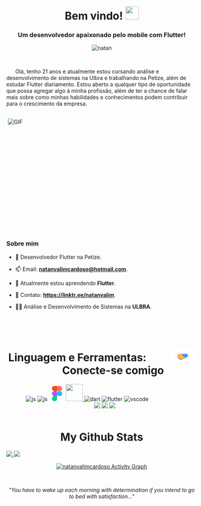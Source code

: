 <h1 align="center">Bem vindo! <img src="https://raw.githubusercontent.com/kaueMarques/kaueMarques/master/hi.gif" width="35px" height="35px"></h1>

<h3 align="center"> Um desenvolvedor apaixonado pelo mobile com Flutter! </h3>
<p align="center"> <img src="https://komarev.com/ghpvc/?username=natanvalimcardoso&label=Profile%20views&color=0e75b6&style=flat" alt="natan" /> </p>

<br/>

&nbsp;&nbsp;&nbsp;&nbsp;&nbsp; Olá, tenho 21 anos e atualmente estou cursando análise e desenvolvimento de sistemas na Ulbra e trabalhando na Petize, além de estudar Flutter diariamento. Estou aberto a qualquer tipo de oportunidade que possa agregar algo à minha profissão, além de ter a chance de falar mais sobre como minhas habilidades e conhecimentos podem contribuir para o crescimento da empresa.


<br/>
  <img align="right" alt="GIF" src="https://github.com/abhisheknaiidu/abhisheknaiidu/blob/master/code.gif?raw=true" width="500" height="320" />
  
   <h3> Sobre mim </h3>

- 💬 Desenvolvedor Flutter na Petize.

- 📫 Email: **natanvalimcardoso@hotmail.com**.

- 🔭 Atualmente estou aprendendo **Flutter**.

- 🌳 Contato: **https://linktr.ee/natanvalim**.

- 👨‍🎓 Análise e Desenvolvimento de Sistemas na **ULBRA**.

<br/>
<br/>
<br/>

<h1 align="center"> Linguagem e Ferramentas:&nbsp;&nbsp;&nbsp;&nbsp;&nbsp;&nbsp;&nbsp;&nbsp; <img src="https://github.com/macagua/macagua/blob/master/assets/img/icons/handshake.gif" height="32px" alt="Connect with me" /> &nbsp;&nbsp;&nbsp;&nbsp;&nbsp;&nbsp;&nbsp;&nbsp; Conecte-se comigo</h1>

<div>
  &nbsp;&nbsp;&nbsp;&nbsp;&nbsp;&nbsp;&nbsp;&nbsp;&nbsp;&nbsp;&nbsp;&nbsp;
  <img src="https://cdn.jsdelivr.net/gh/devicons/devicon/icons/java/java-original.svg" alt="js" width="40" height="40" />
 <img src="https://cdn.jsdelivr.net/gh/devicons/devicon/icons/javascript/javascript-original.svg" alt="js" width="40" height="40"/>
<img src="https://raw.githubusercontent.com/devicons/devicon/master/icons/figma/figma-original.svg" alt="javascript" width="40" height="40"/>
<a href="https://git-scm.com/" target="_blank"> <img src="https://img.icons8.com/color/48/000000/git.png" width="45" height="45"/> </a>
<img src="https://cdn.jsdelivr.net/gh/devicons/devicon/icons/dart/dart-original.svg" alt="dart" width="40" height="40"/>
<img src="https://cdn.jsdelivr.net/gh/devicons/devicon/icons/flutter/flutter-original.svg" alt="flutter" width="40" height="40"/>
<img src="https://cdn.jsdelivr.net/gh/devicons/devicon/icons/vscode/vscode-original.svg" alt="vscode" width="40" height="40"/> 
&nbsp;&nbsp;&nbsp;&nbsp;&nbsp;&nbsp;&nbsp;&nbsp;&nbsp;&nbsp;&nbsp;&nbsp;&nbsp;&nbsp;&nbsp;&nbsp;&nbsp;&nbsp;&nbsp;&nbsp;&nbsp;&nbsp;&nbsp;&nbsp;&nbsp;&nbsp;&nbsp;&nbsp;&nbsp;&nbsp;&nbsp;&nbsp;&nbsp;&nbsp;&nbsp;&nbsp;&nbsp;&nbsp;&nbsp;&nbsp;&nbsp;&nbsp;&nbsp;&nbsp;&nbsp;&nbsp;&nbsp;&nbsp;&nbsp;&nbsp;&nbsp;&nbsp;&nbsp;&nbsp;&nbsp;&nbsp;&nbsp;&nbsp;
<a href = "https://www.linkedin.com/in/natan-valim-650686208/"><img src="https://img.icons8.com/fluent/48/000000/linkedin.png"/></a>
<a href = "https://www.facebook.com/natanvalim.cardoso/"><img src="https://img.icons8.com/fluent/48/000000/facebook.png"/></a>
<a href = "https://www.instagram.com/natan_valim15/?hl=pt-br"><img src="https://img.icons8.com/fluent/48/000000/instagram-new.png"/></a>



<br/>
<br/>
  
<h1 align="center"> My Github Stats </h1>
  
<div>
  <a href="#">
    <img height="180em" src="https://github-readme-stats.vercel.app/api?username=natanvalimcardoso&show_icons=true&theme=github_dark&include_all_commits=true&count_private=true&title_color=329BC8&text_color=ffffff&icon_color=329BC8&border_color=329BC8&locale=pt-br"/>
    <img height="180em" src="https://github-readme-stats.vercel.app/api/top-langs/?username=natanvalimcardoso&layout=compact&langs_count=7&theme=github_dark&title_color=329BC8&text_color=ffffff&border_color=329BC8&locale=pt-br"/>
  </a>
</div>
  


  <p align="center">
<a href="https://github.com/natanvalimcardoso/github-readme-activity-graph"><img alt="natanvalimcardoso Activity Graph" src="https://activity-graph.herokuapp.com/graph?username=natanvalimcardoso&bg_color=0D1117&color=5BCDEC&line=5BCDEC&point=FFFFFF&hide_border=true" /></a>
</p>
  <br/>

 <p align="center"> <i>"You have to wake up each morning with determination if you intend to go to bed with satisfaction..."</i> </p>
